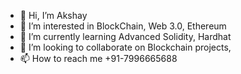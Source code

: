 - 👋 Hi, I’m Akshay
- 👀 I’m interested in BlockChain, Web 3.0, Ethereum
- 🌱 I’m currently learning Advanced Solidity, Hardhat
- 💞️ I’m looking to collaborate on Blockchain projects,
- 📫 How to reach me +91-7996665688

<!---
AkshayH111/AkshayH111 is a ✨ special ✨ repository because its `README.md` (this file) appears on your GitHub profile.
You can click the Preview link to take a look at your changes.
--->
